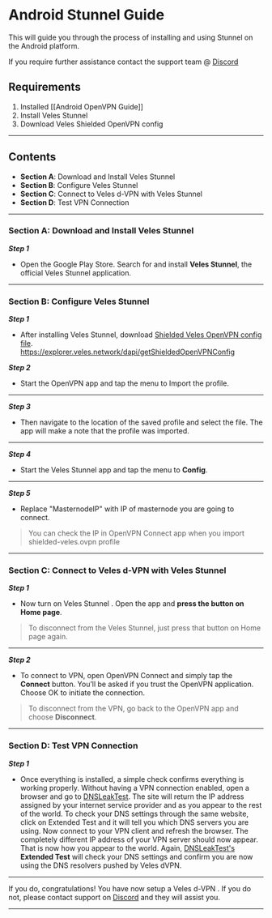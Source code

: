 
# Android Stunnel Guide 
This will guide you through the process of installing and using Stunnel on the Android platform.  

If you require further assistance contact the support team @ [Discord](https://discord.gg/P528fGg)

## Requirements
1) Installed [[Android OpenVPN Guide]]
2) Install Veles Stunnel 
3) Download Veles Shielded OpenVPN config
***

## Contents
* **Section A**: Download and Install Veles Stunnel
* **Section B**: Configure Veles Stunnel
* **Section C**: Connect to Veles d-VPN with Veles Stunnel
* **Section D**: Test VPN Connection
***

### Section A: Download and Install Veles Stunnel

***Step 1***
* Open the Google Play Store. Search for and install **Veles Stunnel**, the official Veles Stunnel application.
***

### Section B: Configure Veles Stunnel

***Step 1***
* After installing Veles Stunnel, download [Shielded Veles OpenVPN config file](https://explorer.veles.network/dapi/getShieldedOpenVPNConfig).  
https://explorer.veles.network/dapi/getShieldedOpenVPNConfig

***Step 2***
* Start the OpenVPN app and tap the menu to Import the profile.
***

***Step 3***
* Then navigate to the location of the saved profile and select the file. The app will make a note that the profile was imported.
***

***Step 4***
* Start the Veles Stunnel app and tap the menu to **Config**.
***

***Step 5***
* Replace "MasternodeIP" with IP of masternode you are going to connect.  

> You can check the IP in OpenVPN Connect app when you import shielded-veles.ovpn profile  

***

### Section C: Connect to Veles d-VPN with Veles Stunnel 

***Step 1***
* Now turn on Veles Stunnel . Open the app and **press the button on Home page**.

> To disconnect from the Veles Stunnel, just press that button on Home page again.  

***

***Step 2***
* To connect to VPN, open OpenVPN Connect and simply tap the **Connect** button. You’ll be asked if you trust the OpenVPN application. Choose OK to initiate the connection.  

> To disconnect from the VPN, go back to the OpenVPN app and choose **Disconnect**.  

***

### Section D: Test VPN Connection

***Step 1***
* Once everything is installed, a simple check confirms everything is working properly. Without having a VPN connection enabled, open a browser and go to [DNSLeakTest](https://www.dnsleaktest.com/).
The site will return the IP address assigned by your internet service provider and as you appear to the rest of the world. To check your DNS settings through the same website, click on Extended Test and it will tell you which DNS servers you are using.
Now connect to your VPN client and refresh the browser. The completely different IP address of your VPN server should now appear. That is now how you appear to the world. Again, [DNSLeakTest's](https://www.dnsleaktest.com/) **Extended Test** will check your DNS settings and confirm you are now using the DNS resolvers pushed by Veles dVPN.
***

If you do, congratulations! You have now setup a Veles d-VPN . If you do not, please contact support on [Discord](https://discord.gg/P528fGg) and they will assist you.  
***
